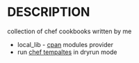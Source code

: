 DESCRIPTION
===========

collection of chef cookbooks written by me

* local_lib - [cpan](http://search.cpan.org/perldoc?CPAN) modules provider
* run [chef tempaltes](http://wiki.opscode.com/display/chef/Resources#Resources-Template) in dryrun mode

